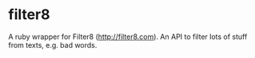 filter8
=======

A ruby wrapper for Filter8 (http://filter8.com). An API to filter lots of stuff from texts, e.g. bad words.
